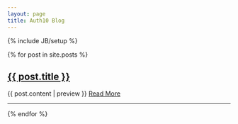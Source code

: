 ```yaml
---
layout: page
title: Auth10 Blog
---
```

{% include JB/setup %}


<div class="posts">
  {% for post in site.posts %}
    <h2><a href="{{ post.url }}">{{ post.title }}</a></h2>
    {{ post.content | preview }}
    <a href="{{ post.url }}">Read More</a>
    <hr/>
  {% endfor %}
</div>
